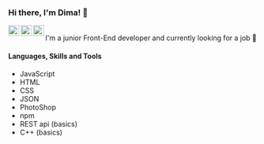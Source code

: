 ### Hi there, I'm Dima! 🧐 

<a href="https://t.me/spitefulgut">
  <img align="left" alt="Dima's Telegram" width="22px" src="https://cdn.jsdelivr.net/npm/simple-icons@v3/icons/telegram.svg" />
</a>
<a href="https://www.instagram.com/dima_masakovsky/">
  <img align="left" alt="Dima's Instagram" width="22px" src="https://cdn.jsdelivr.net/npm/simple-icons@v3/icons/instagram.svg" />
</a>
<a href="https://www.linkedin.com/in/dima-masakovsky/">
  <img align="left" alt="Dima's LinkdeIN" width="22px" src="https://cdn.jsdelivr.net/npm/simple-icons@v3/icons/linkedin.svg" />
</a>
<br/>
I'm a junior Front-End developer and currently looking for a job 👋


#### Languages, Skills and Tools
- JavaScript 
- HTML 
- CSS 
- JSON
- PhotoShop 
- npm 
- REST api (basics)
- C++ (basics)